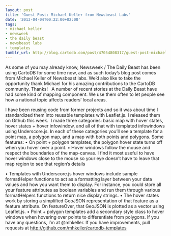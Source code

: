 ```yaml
---
layout: post
title: 'Guest Post: Michael Keller from Newsbeast Labs'
date: '2013-04-04T00:22:00+02:00'
tags:
- michael keller
- newsweek
- the daily beast
- newsbeast labs
- templates
tumblr_url: http://blog.cartodb.com/post/47054808317/guest-post-michael-keller-from-newsbeast-labs
---
```

As some of you may already know, Newsweek / The Daily Beast has been using CartoDB for some time now, and as such today’s blog post comes from Michael Keller of Newsbeast labs. We’d also like to take the opportunity thank Michael for his amazing contributions to the CartoDB community. Thanks!  
A number of recent stories at the Daily Beast have had some kind of mapping component. We use them often to let people see how a national topic affects readers’ local areas.

I have been reusing code from former projects and so it was about time I standardized them into reusable templates with Leaflet.js. I released them on Github this week. 
I made three categories: basic map with hover states, hover states + hover infowindow, and all of that with templated infowindows using Underscore.js.
In each of these categories you’ll see a template for a point map, a polygon map, and a map with both points and polygons.
Some features:
• On point + polygon templates, the polygon hover state turns off when you hover over a point.
• Hover windows follow the mouse and respect the boundaries of the map-canvas. I find it most useful to have hover windows close to the mouse so your eye doesn’t have to leave that map region to see that region’s details

• Templates with Underscore.js hover windows include sample formatHelper functions to act as a formatting layer between your data values and how you want them to display. For instance, you could store all your feature attributes as boolean variables and run them through various formatHelpers functions to return nice display strings.
• The hover states work by storing a simplified GeoJSON representation of that feature as a feature attribute. On featureOver, that GeoJSON is plotted as a vector using Leaflet.js.
• Point + polygon templates add a secondary style class to hover windows when hovering over points to differentiate from polygons.
If you have any questions, I’m at @mhkeller. If you have improvements, pull requests at http://github.com/mhkeller/cartodb-templates


